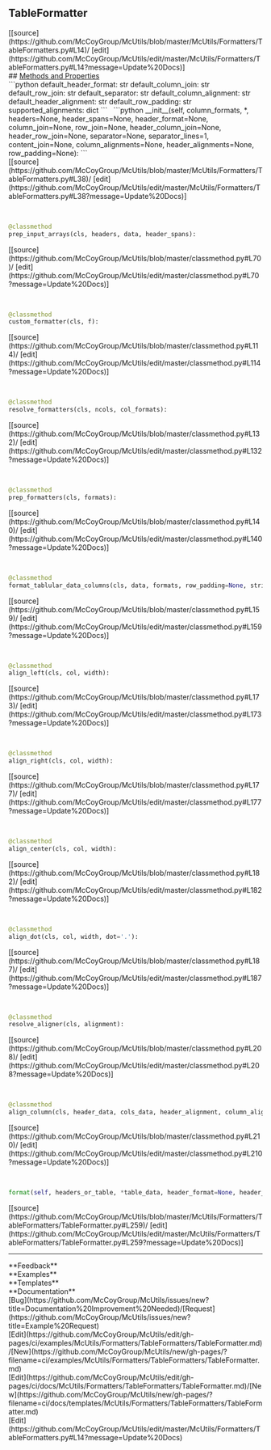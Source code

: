 ## <a id="McUtils.Formatters.TableFormatters.TableFormatter">TableFormatter</a> 

<div class="docs-source-link" markdown="1">
[[source](https://github.com/McCoyGroup/McUtils/blob/master/McUtils/Formatters/TableFormatters.py#L14)/
[edit](https://github.com/McCoyGroup/McUtils/edit/master/McUtils/Formatters/TableFormatters.py#L14?message=Update%20Docs)]
</div>









<div class="collapsible-section">
 <div class="collapsible-section collapsible-section-header" markdown="1">
## <a class="collapse-link" data-toggle="collapse" href="#methods" markdown="1"> Methods and Properties</a> <a class="float-right" data-toggle="collapse" href="#methods"><i class="fa fa-chevron-down"></i></a>
 </div>
 <div class="collapsible-section collapsible-section-body collapse show" id="methods" markdown="1">
 ```python
default_header_format: str
default_column_join: str
default_row_join: str
default_separator: str
default_column_alignment: str
default_header_alignment: str
default_row_padding: str
supported_alignments: dict
```
<a id="McUtils.Formatters.TableFormatters.TableFormatter.__init__" class="docs-object-method">&nbsp;</a> 
```python
__init__(self, column_formats, *, headers=None, header_spans=None, header_format=None, column_join=None, row_join=None, header_column_join=None, header_row_join=None, separator=None, separator_lines=1, content_join=None, column_alignments=None, header_alignments=None, row_padding=None): 
```
<div class="docs-source-link" markdown="1">
[[source](https://github.com/McCoyGroup/McUtils/blob/master/McUtils/Formatters/TableFormatters.py#L38)/
[edit](https://github.com/McCoyGroup/McUtils/edit/master/McUtils/Formatters/TableFormatters.py#L38?message=Update%20Docs)]
</div>


<a id="McUtils.Formatters.TableFormatters.TableFormatter.prep_input_arrays" class="docs-object-method">&nbsp;</a> 
```python
@classmethod
prep_input_arrays(cls, headers, data, header_spans): 
```
<div class="docs-source-link" markdown="1">
[[source](https://github.com/McCoyGroup/McUtils/blob/master/classmethod.py#L70)/
[edit](https://github.com/McCoyGroup/McUtils/edit/master/classmethod.py#L70?message=Update%20Docs)]
</div>


<a id="McUtils.Formatters.TableFormatters.TableFormatter.custom_formatter" class="docs-object-method">&nbsp;</a> 
```python
@classmethod
custom_formatter(cls, f): 
```
<div class="docs-source-link" markdown="1">
[[source](https://github.com/McCoyGroup/McUtils/blob/master/classmethod.py#L114)/
[edit](https://github.com/McCoyGroup/McUtils/edit/master/classmethod.py#L114?message=Update%20Docs)]
</div>


<a id="McUtils.Formatters.TableFormatters.TableFormatter.resolve_formatters" class="docs-object-method">&nbsp;</a> 
```python
@classmethod
resolve_formatters(cls, ncols, col_formats): 
```
<div class="docs-source-link" markdown="1">
[[source](https://github.com/McCoyGroup/McUtils/blob/master/classmethod.py#L132)/
[edit](https://github.com/McCoyGroup/McUtils/edit/master/classmethod.py#L132?message=Update%20Docs)]
</div>


<a id="McUtils.Formatters.TableFormatters.TableFormatter.prep_formatters" class="docs-object-method">&nbsp;</a> 
```python
@classmethod
prep_formatters(cls, formats): 
```
<div class="docs-source-link" markdown="1">
[[source](https://github.com/McCoyGroup/McUtils/blob/master/classmethod.py#L140)/
[edit](https://github.com/McCoyGroup/McUtils/edit/master/classmethod.py#L140?message=Update%20Docs)]
</div>


<a id="McUtils.Formatters.TableFormatters.TableFormatter.format_tablular_data_columns" class="docs-object-method">&nbsp;</a> 
```python
@classmethod
format_tablular_data_columns(cls, data, formats, row_padding=None, strict=False): 
```
<div class="docs-source-link" markdown="1">
[[source](https://github.com/McCoyGroup/McUtils/blob/master/classmethod.py#L159)/
[edit](https://github.com/McCoyGroup/McUtils/edit/master/classmethod.py#L159?message=Update%20Docs)]
</div>


<a id="McUtils.Formatters.TableFormatters.TableFormatter.align_left" class="docs-object-method">&nbsp;</a> 
```python
@classmethod
align_left(cls, col, width): 
```
<div class="docs-source-link" markdown="1">
[[source](https://github.com/McCoyGroup/McUtils/blob/master/classmethod.py#L173)/
[edit](https://github.com/McCoyGroup/McUtils/edit/master/classmethod.py#L173?message=Update%20Docs)]
</div>


<a id="McUtils.Formatters.TableFormatters.TableFormatter.align_right" class="docs-object-method">&nbsp;</a> 
```python
@classmethod
align_right(cls, col, width): 
```
<div class="docs-source-link" markdown="1">
[[source](https://github.com/McCoyGroup/McUtils/blob/master/classmethod.py#L177)/
[edit](https://github.com/McCoyGroup/McUtils/edit/master/classmethod.py#L177?message=Update%20Docs)]
</div>


<a id="McUtils.Formatters.TableFormatters.TableFormatter.align_center" class="docs-object-method">&nbsp;</a> 
```python
@classmethod
align_center(cls, col, width): 
```
<div class="docs-source-link" markdown="1">
[[source](https://github.com/McCoyGroup/McUtils/blob/master/classmethod.py#L182)/
[edit](https://github.com/McCoyGroup/McUtils/edit/master/classmethod.py#L182?message=Update%20Docs)]
</div>


<a id="McUtils.Formatters.TableFormatters.TableFormatter.align_dot" class="docs-object-method">&nbsp;</a> 
```python
@classmethod
align_dot(cls, col, width, dot='.'): 
```
<div class="docs-source-link" markdown="1">
[[source](https://github.com/McCoyGroup/McUtils/blob/master/classmethod.py#L187)/
[edit](https://github.com/McCoyGroup/McUtils/edit/master/classmethod.py#L187?message=Update%20Docs)]
</div>


<a id="McUtils.Formatters.TableFormatters.TableFormatter.resolve_aligner" class="docs-object-method">&nbsp;</a> 
```python
@classmethod
resolve_aligner(cls, alignment): 
```
<div class="docs-source-link" markdown="1">
[[source](https://github.com/McCoyGroup/McUtils/blob/master/classmethod.py#L208)/
[edit](https://github.com/McCoyGroup/McUtils/edit/master/classmethod.py#L208?message=Update%20Docs)]
</div>


<a id="McUtils.Formatters.TableFormatters.TableFormatter.align_column" class="docs-object-method">&nbsp;</a> 
```python
@classmethod
align_column(cls, header_data, cols_data, header_alignment, column_alignment, join_widths: 'list[int]', header_widths): 
```
<div class="docs-source-link" markdown="1">
[[source](https://github.com/McCoyGroup/McUtils/blob/master/classmethod.py#L210)/
[edit](https://github.com/McCoyGroup/McUtils/edit/master/classmethod.py#L210?message=Update%20Docs)]
</div>


<a id="McUtils.Formatters.TableFormatters.TableFormatter.format" class="docs-object-method">&nbsp;</a> 
```python
format(self, headers_or_table, *table_data, header_format=None, header_spans=None, column_formats=None, column_alignments=None, header_alignments=None, column_join=None, row_join=None, header_column_join=None, header_row_join=None, separator=None, separator_lines=None, content_join=None, row_padding=None): 
```
<div class="docs-source-link" markdown="1">
[[source](https://github.com/McCoyGroup/McUtils/blob/master/McUtils/Formatters/TableFormatters/TableFormatter.py#L259)/
[edit](https://github.com/McCoyGroup/McUtils/edit/master/McUtils/Formatters/TableFormatters/TableFormatter.py#L259?message=Update%20Docs)]
</div>
 </div>
</div>












---


<div markdown="1" class="text-secondary">
<div class="container">
  <div class="row">
   <div class="col" markdown="1">
**Feedback**   
</div>
   <div class="col" markdown="1">
**Examples**   
</div>
   <div class="col" markdown="1">
**Templates**   
</div>
   <div class="col" markdown="1">
**Documentation**   
</div>
   <div class="col" markdown="1">
   
</div>
   <div class="col" markdown="1">
   
</div>
   <div class="col" markdown="1">
   
</div>
</div>
  <div class="row">
   <div class="col" markdown="1">
[Bug](https://github.com/McCoyGroup/McUtils/issues/new?title=Documentation%20Improvement%20Needed)/[Request](https://github.com/McCoyGroup/McUtils/issues/new?title=Example%20Request)   
</div>
   <div class="col" markdown="1">
[Edit](https://github.com/McCoyGroup/McUtils/edit/gh-pages/ci/examples/McUtils/Formatters/TableFormatters/TableFormatter.md)/[New](https://github.com/McCoyGroup/McUtils/new/gh-pages/?filename=ci/examples/McUtils/Formatters/TableFormatters/TableFormatter.md)   
</div>
   <div class="col" markdown="1">
[Edit](https://github.com/McCoyGroup/McUtils/edit/gh-pages/ci/docs/McUtils/Formatters/TableFormatters/TableFormatter.md)/[New](https://github.com/McCoyGroup/McUtils/new/gh-pages/?filename=ci/docs/templates/McUtils/Formatters/TableFormatters/TableFormatter.md)   
</div>
   <div class="col" markdown="1">
[Edit](https://github.com/McCoyGroup/McUtils/edit/master/McUtils/Formatters/TableFormatters.py#L14?message=Update%20Docs)   
</div>
   <div class="col" markdown="1">
   
</div>
   <div class="col" markdown="1">
   
</div>
   <div class="col" markdown="1">
   
</div>
</div>
</div>
</div>